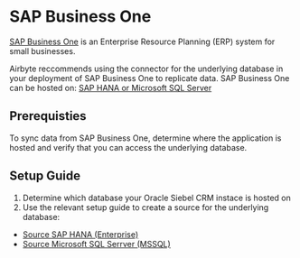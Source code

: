 # SAP Business One

[SAP Business One](https://www.sap.com/products/erp/business-one.html) is an Enterprise Resource Planning (ERP) system for small businesses.

Airbyte reccommends using the connector for the underlying database in your deployment of SAP Business One to replicate data. 
SAP Business One can be hosted on: [SAP HANA or Microsoft SQL Server](https://help.sap.com/docs/SAP_BUSINESS_ONE_PRODUCT_LINE)

## Prerequisties

To sync data from SAP Business One, determine where the application is hosted and verify that you can access the underlying database.

## Setup Guide

1. Determine which database your Oracle Siebel CRM instace is hosted on
2. Use the relevant setup guide to create a source for the underlying database:

- [Source SAP HANA (Enterprise)](https://docs.airbyte.com/integrations/enterprise-connectors/source-sap-hana)
- [Source Microsoft SQL Serrver (MSSQL)](https://docs.airbyte.com/integrations/sources/mssql#microsoft-sql-server-mssql)


